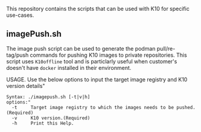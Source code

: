 This repository contains the scripts that can be used with K10 for specific use-cases.

## imagePush.sh
The image push script can be used to generate the podman pull/re-tag/push commands for pushing K10 images to private repositories. 
This script uses `K10offline` tool and is particlarly useful when customer's doesn't have `docker` installed in their environment.

USAGE.
Use the below options to input the target image registry and K10 version details"
```
Syntax: ./imagepush.sh [-t|v|h] 
options:"
  -t     Target image registry to which the images needs to be pushed.(Required)
  -v     K10 version.(Required)
  -h     Print this Help.
```
